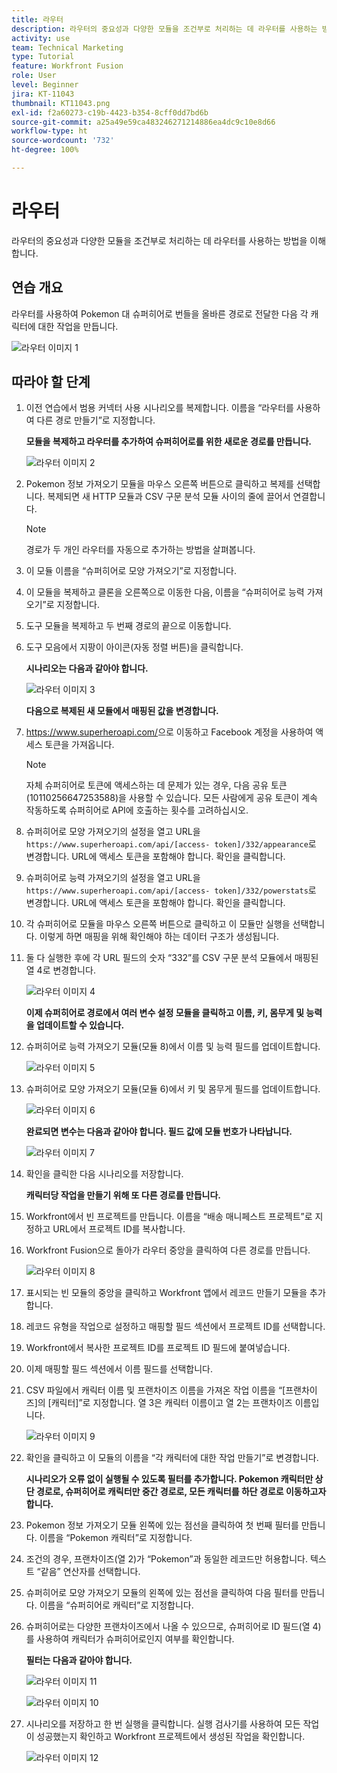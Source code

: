 ```yaml
---
title: 라우터
description: 라우터의 중요성과 다양한 모듈을 조건부로 처리하는 데 라우터를 사용하는 방법을 이해합니다.
activity: use
team: Technical Marketing
type: Tutorial
feature: Workfront Fusion
role: User
level: Beginner
jira: KT-11043
thumbnail: KT11043.png
exl-id: f2a60273-c19b-4423-b354-8cff0dd7bd6b
source-git-commit: a25a49e59ca483246271214886ea4dc9c10e8d66
workflow-type: ht
source-wordcount: '732'
ht-degree: 100%

---
```


# 라우터

라우터의 중요성과 다양한 모듈을 조건부로 처리하는 데 라우터를 사용하는 방법을 이해합니다.

## 연습 개요

라우터를 사용하여 Pokemon 대 슈퍼히어로 번들을 올바른 경로로 전달한 다음 각 캐릭터에 대한 작업을 만듭니다.

![라우터 이미지 1](../12-exercises/assets/routers-walkthrough-1.png)

## 따라야 할 단계

1. 이전 연습에서 범용 커넥터 사용 시나리오를 복제합니다. 이름을 “라우터를 사용하여 다른 경로 만들기”로 지정합니다.

   **모듈을 복제하고 라우터를 추가하여 슈퍼히어로를 위한 새로운 경로를 만듭니다.**

   ![라우터 이미지 2](../12-exercises/assets/routers-walkthrough-2.png)

1. Pokemon 정보 가져오기 모듈을 마우스 오른쪽 버튼으로 클릭하고 복제를 선택합니다. 복제되면 새 HTTP 모듈과 CSV 구문 분석 모듈 사이의 줄에 끌어서 연결합니다.

   >[!NOTE]
   >
   > 경로가 두 개인 라우터를 자동으로 추가하는 방법을 살펴봅니다.

1. 이 모듈 이름을 “슈퍼히어로 모양 가져오기”로 지정합니다.
1. 이 모듈을 복제하고 클론을 오른쪽으로 이동한 다음, 이름을 “슈퍼히어로 능력 가져오기”로 지정합니다.
1. 도구 모듈을 복제하고 두 번째 경로의 끝으로 이동합니다.
1. 도구 모음에서 지팡이 아이콘(자동 정렬 버튼)을 클릭합니다.

   **시나리오는 다음과 같아야 합니다.**

   ![라우터 이미지 3](../12-exercises/assets/routers-walkthrough-3.png)

   **다음으로 복제된 새 모듈에서 매핑된 값을 변경합니다.**

1. <https://www.superheroapi.com/>으로 이동하고 Facebook 계정을 사용하여 액세스 토큰을 가져옵니다.

   >[!NOTE]
   >
   >자체 슈퍼히어로 토큰에 액세스하는 데 문제가 있는 경우, 다음 공유 토큰(10110256647253588)을 사용할 수 있습니다. 모든 사람에게 공유 토큰이 계속 작동하도록 슈퍼히어로 API에 호출하는 횟수를 고려하십시오.

1. 슈퍼히어로 모양 가져오기의 설정을 열고 URL을 `https://www.superheroapi.com/api/[access- token]/332/appearance`로 변경합니다. URL에 액세스 토큰을 포함해야 합니다. 확인을 클릭합니다.
1. 슈퍼히어로 능력 가져오기의 설정을 열고 URL을 `https://www.superheroapi.com/api/[access- token]/332/powerstats`로 변경합니다. URL에 액세스 토큰을 포함해야 합니다. 확인을 클릭합니다.
1. 각 슈퍼히어로 모듈을 마우스 오른쪽 버튼으로 클릭하고 이 모듈만 실행을 선택합니다. 이렇게 하면 매핑을 위해 확인해야 하는 데이터 구조가 생성됩니다.
1. 둘 다 실행한 후에 각 URL 필드의 숫자 “332”를 CSV 구문 분석 모듈에서 매핑된 열 4로 변경합니다.

   ![라우터 이미지 4](../12-exercises/assets/routers-walkthrough-4.png)

   **이제 슈퍼히어로 경로에서 여러 변수 설정 모듈을 클릭하고 이름, 키, 몸무게 및 능력을 업데이트할 수 있습니다.**

1. 슈퍼히어로 능력 가져오기 모듈(모듈 8)에서 이름 및 능력 필드를 업데이트합니다.

   ![라우터 이미지 5](../12-exercises/assets/routers-walkthrough-5.png)

1. 슈퍼히어로 모양 가져오기 모듈(모듈 6)에서 키 및 몸무게 필드를 업데이트합니다.

   ![라우터 이미지 6](../12-exercises/assets/routers-walkthrough-6.png)

   **완료되면 변수는 다음과 같아야 합니다. 필드 값에 모듈 번호가 나타납니다.**

   ![라우터 이미지 7](../12-exercises/assets/routers-walkthrough-7.png)

1. 확인을 클릭한 다음 시나리오를 저장합니다.

   **캐릭터당 작업을 만들기 위해 또 다른 경로를 만듭니다.**

1. Workfront에서 빈 프로젝트를 만듭니다. 이름을 “배송 매니페스트 프로젝트”로 지정하고 URL에서 프로젝트 ID를 복사합니다.
1. Workfront Fusion으로 돌아가 라우터 중앙을 클릭하여 다른 경로를 만듭니다.

   ![라우터 이미지 8](../12-exercises/assets/routers-walkthrough-8.png)

1. 표시되는 빈 모듈의 중앙을 클릭하고 Workfront 앱에서 레코드 만들기 모듈을 추가합니다.
1. 레코드 유형을 작업으로 설정하고 매핑할 필드 섹션에서 프로젝트 ID를 선택합니다.
1. Workfront에서 복사한 프로젝트 ID를 프로젝트 ID 필드에 붙여넣습니다.
1. 이제 매핑할 필드 섹션에서 이름 필드를 선택합니다.
1. CSV 파일에서 캐릭터 이름 및 프랜차이즈 이름을 가져온 작업 이름을 “[프랜차이즈]의 [캐릭터]”로 지정합니다. 열 3은 캐릭터 이름이고 열 2는 프랜차이즈 이름입니다.

   ![라우터 이미지 9](../12-exercises/assets/routers-walkthrough-9.png)

1. 확인을 클릭하고 이 모듈의 이름을 “각 캐릭터에 대한 작업 만들기”로 변경합니다.

   **시나리오가 오류 없이 실행될 수 있도록 필터를 추가합니다. Pokemon 캐릭터만 상단 경로로, 슈퍼히어로 캐릭터만 중간 경로로, 모든 캐릭터를 하단 경로로 이동하고자 합니다.**

1. Pokemon 정보 가져오기 모듈 왼쪽에 있는 점선을 클릭하여 첫 번째 필터를 만듭니다. 이름을 “Pokemon 캐릭터”로 지정합니다.
1. 조건의 경우, 프랜차이즈(열 2)가 “Pokemon”과 동일한 레코드만 허용합니다. 텍스트 “같음” 연산자를 선택합니다.
1. 슈퍼히어로 모양 가져오기 모듈의 왼쪽에 있는 점선을 클릭하여 다음 필터를 만듭니다. 이름을 “슈퍼히어로 캐릭터”로 지정합니다.
1. 슈퍼히어로는 다양한 프랜차이즈에서 나올 수 있으므로, 슈퍼히어로 ID 필드(열 4)를 사용하여 캐릭터가 슈퍼히어로인지 여부를 확인합니다.

   **필터는 다음과 같아야 합니다.**

   ![라우터 이미지 11](../12-exercises/assets/routers-walkthrough-11.png)

   ![라우터 이미지 10](../12-exercises/assets/routers-walkthrough-10.png)

1. 시나리오를 저장하고 한 번 실행을 클릭합니다. 실행 검사기를 사용하여 모든 작업이 성공했는지 확인하고 Workfront 프로젝트에서 생성된 작업을 확인합니다.

   ![라우터 이미지 12](../12-exercises/assets/routers-walkthrough-12.png)
